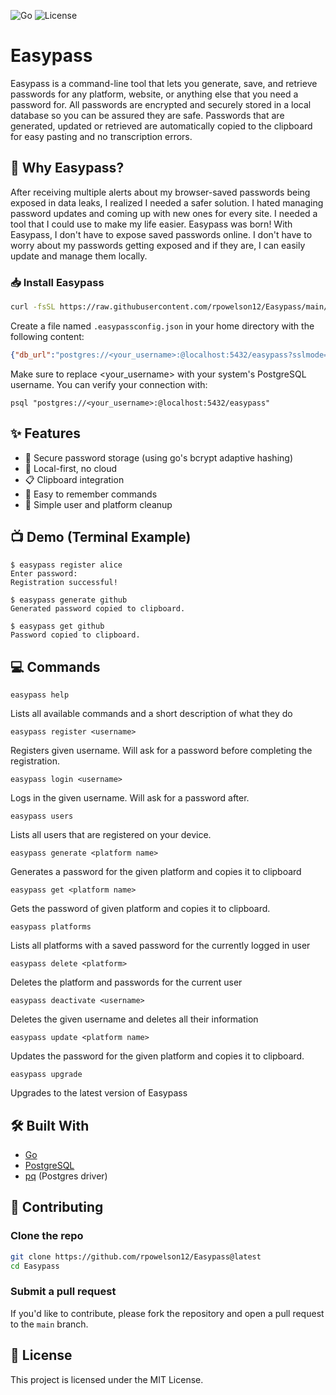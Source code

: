 ![Go](https://img.shields.io/badge/Go-1.20+-00ADD8)
![License](https://img.shields.io/badge/license-MIT-green)

# Easypass

Easypass is a command-line tool that lets you generate, save, and retrieve passwords for any platform, website, or anything else that you need a password for. All passwords are encrypted and securely stored in a local database so you can be assured they are safe. Passwords that are generated, updated or retrieved are automatically copied to the clipboard for easy pasting and no transcription errors.

## 💭 Why Easypass?
After receiving multiple alerts about my browser-saved passwords being exposed in data leaks, I realized I needed a safer solution. I hated managing password updates and coming up with new ones for every site. I needed a tool that I could use to make my life easier. Easypass was born! With Easypass, I don't have to expose saved passwords online. I don't have to worry about my passwords getting exposed and if they are, I can easily update and manage them locally. 

### 📥 Install Easypass

```bash
curl -fsSL https://raw.githubusercontent.com/rpowelson12/Easypass/main/scripts/install.sh | bash

```
Create a file named `.easypassconfig.json` in your home directory with the following content:

```json
{"db_url":"postgres://<your_username>:@localhost:5432/easypass?sslmode=disable","current_user_name":""}
```

Make sure to replace <your_username> with your system's PostgreSQL username. You can verify your connection with:

```psql "postgres://<your_username>:@localhost:5432/easypass"```


## ✨ Features
- 🔐 Secure password storage (using go's bcrypt adaptive hashing)
- 💾 Local-first, no cloud
- 📋 Clipboard integration
- 🧠 Easy to remember commands
- 🧹 Simple user and platform cleanup

## 📺 Demo (Terminal Example)
```
$ easypass register alice
Enter password:
Registration successful!

$ easypass generate github
Generated password copied to clipboard.

$ easypass get github
Password copied to clipboard.
```

## 💻 Commands

    easypass help

Lists all available commands and a short description of what they do

    easypass register <username>

Registers given username. Will ask for a password before completing the registration.

    easypass login <username>

Logs in the given username. Will ask for a password after.

    easypass users

Lists all users that are registered on your device.

    easypass generate <platform name>

Generates a password for the given platform and copies it to clipboard

    easypass get <platform name>

Gets the password of given platform and copies it to clipboard.

    easypass platforms

Lists all platforms with a saved password for the currently logged in user

    easypass delete <platform>

Deletes the platform and passwords for the current user

    easypass deactivate <username>

Deletes the given username and deletes all their information

    easypass update <platform name>

Updates the password for the given platform and copies it to clipboard.

    easypass upgrade
    
Upgrades to the latest version of Easypass


## 🛠 Built With
- [Go](https://golang.org/)
- [PostgreSQL](https://www.postgresql.org/)
- [pq](https://pkg.go.dev/github.com/lib/pq) (Postgres driver)

## 🤝 Contributing

### Clone the repo

```bash
git clone https://github.com/rpowelson12/Easypass@latest
cd Easypass
```

### Submit a pull request

If you'd like to contribute, please fork the repository and open a pull request to the `main` branch.

## 📄 License

This project is licensed under the MIT License.

